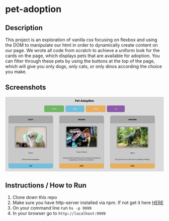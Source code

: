 # pet-adoption

## Description
This project is an exploration of vanilla css focusing on flexbox and using the DOM to manipulate our html in order to dynamically create content on our page. We wrote all code from scratch to achieve a uniform look for the cards on the page, which displays pets that are available for adoption. You can filter through these pets by using the buttons at the top of the page, which will give you only dogs, only cats, or only dinos according the choice you make.

## Screenshots
![Main Screen](./screenshots/mainview-pet-adoption.png)

## Instructions / How to Run
1. Clone down this repo
2. Make sure you have http-server installed via npm. If not get it here [HERE](https://www.npmjs.com/package/http-server)
3. On your command line run `hs -p 9999`
4. In your browser go to `http://localhost:9999`